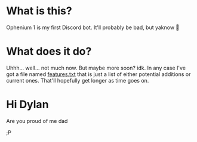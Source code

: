 # What is this?
  Ophenium 1 is my first Discord bot. It'll probably be bad, but yaknow :shrug:

# What does it do?
  Uhhh... well... not much now. But maybe more soon? idk. In any case I've got a file named [features.txt](https://github.com/tmorgan181/ophenium1/blob/master/features.txt) that is just a list of either potential additions or current ones. That'll hopefully get longer as time goes on.

# Hi Dylan
  Are you proud of me dad

  ;P
